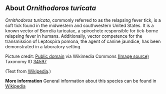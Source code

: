**About *Ornithodoros turicata***
-------------------------
*Ornithodoros turicata*, commonly referred to as the relapsing fever 
tick, is a soft tick found in the midwestern and southwestern United 
States. It is a known vector of Borrelia turicatae, a spirochete 
responsible for tick-borne relapsing fever in humans. Additionally, 
vector competence for the transmission of Leptospira pomona, the agent 
of canine jaundice, has been demonstrated in a laboratory setting.


Picture credit: [Public domain](https://commons.wikimedia.org/wiki/Main_Page) via Wikimedia Commons [(Image source)](https://en.wikipedia.org/wiki/File:Ornithodoros_turicata_-_female.png)
Taxonomy ID [34597](https://www.uniprot.org/taxonomy/34597)

(Text from [Wikipedia](https://en.wikipedia.org/).)

**More information**
General information about this species can be found in [Wikipedia](https://en.wikipedia.org/wiki/Ornithodoros_turicata)
